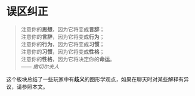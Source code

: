 # 误区纠正

> 注意你的**思想**，因为它将变成**言辞**；  
> 注意你的**言辞**，因为它将变成**行为**；  
> 注意你的**行为**，因为它将变成**习惯**；  
> 注意你的**习惯**，因为它将变成**性格**；  
> 注意你的**性格**，因为它将决定你的**命运**。  
> —— *撒切尔夫人*

这个板块总结了一些玩家中有**歧义**的图形学观点，如果在聊天时对某些解释有异议，请参照本文。

<seealso style="cards">
    <category ref="related">
        <a href="PopOfScience.md" summary="这个板块包含主要的科普内容。"/>
        <a href="QAs.md" summary="这个板块总结了社区中经常有人提起的概念性问题。"/>
        <a href="Troubleshoot.md" summary="这个板块提供快速解决光影和资源包问题的办法。"/>
    </category>
</seealso>
